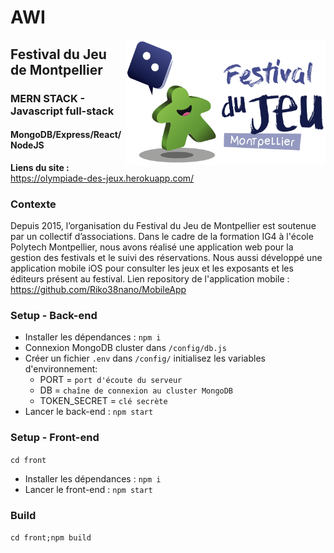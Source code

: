 # AWI
<img src="https://github.com/Salim-Azh/AWI/blob/main/front/src/public/img/logo_FDJ_FINAL_800.png" align="right"
     alt="Logo Festival du Jeu" width="320" height="200">
## Festival du Jeu de Montpellier

### MERN STACK - Javascript full-stack
#### MongoDB/Express/React/NodeJS
**Liens du site :** https://olympiade-des-jeux.herokuapp.com/

### Contexte
Depuis 2015, l’organisation du Festival du Jeu de Montpellier est soutenue par un collectif d’associations. Dans le cadre de la formation IG4 à l'école Polytech Montpellier,
nous avons réalisé une application web pour la gestion des festivals et le suivi des réservations. Nous aussi développé une application mobile iOS pour consulter les jeux et les exposants et les éditeurs présent au festival. Lien repository de l'application mobile :  https://github.com/Riko38nano/MobileApp

### Setup - Back-end
* Installer les dépendances : `npm i`
* Connexion MongoDB cluster dans `/config/db.js`
* Créer un fichier `.env` dans `/config/` initialisez les variables d'environnement:
   - PORT = `port d'écoute du serveur`
   - DB = `chaîne de connexion au cluster MongoDB`
   - TOKEN_SECRET = `clé secrète`
* Lancer le back-end : `npm start`

### Setup - Front-end
`cd front`
* Installer les dépendances : `npm i`
* Lancer le front-end : `npm start`

### Build
`cd front;npm build`
